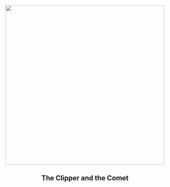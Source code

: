 
<p align="center"><img src="https://apod.nasa.gov/apod/image/2410/EuropaComet_cooper3.jpg" width="500" height="500"></p>
<h2 align="center"> The Clipper and the Comet </h2>
